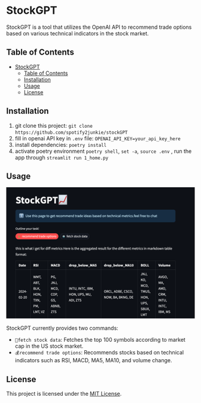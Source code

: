 # StockGPT

StockGPT is a tool that utilizes the OpenAI API to recommend trade options based on various technical indicators in the stock market.

## Table of Contents
- [StockGPT](#stockgpt)
  - [Table of Contents](#table-of-contents)
  - [Installation](#installation)
  - [Usage](#usage)
  - [License](#license)


## Installation
1. git clone this project: `git clone https://github.com/spotify2junkie/stockGPT`
2. fill in openai API key in `.env` file: `OPENAI_API_KEY=your_api_key_here`
3. install dependencies: `poetry install`
4. activate poetry environment `poetry shell`, `set -a`, `source .env` , run the app through `streamlit run 1_home.py`



## Usage
![aaa](home.png)

StockGPT currently provides two commands:

- `🤖️fetch stock data`: Fetches the top 100 symbols according to market cap in the US stock market.
- `💰recommend trade options`: Recommends stocks based on technical indicators such as RSI, MACD, MA5, MA10, and volume change.


## License

This project is licensed under the [MIT License](LICENSE).

